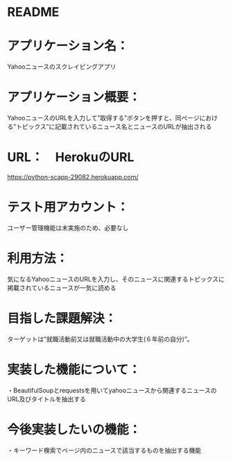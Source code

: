 # README

# アプリケーション名：
Yahooニュースのスクレイピングアプリ

# アプリケーション概要：
YahooニュースのURLを入力して”取得する”ボタンを押すと、同ページにおける”トピックス”に記載されているニュース名とニュースのURLが抽出される

# URL：　HerokuのURL
https://python-scapp-29082.herokuapp.com/

# テスト用アカウント：
ユーザー管理機能は未実施のため、必要なし

# 利用方法：
気になるYahooニュースのURLを入力し、そのニュースに関連するトピックスに掲載されているニュースが一気に読める

# 目指した課題解決：
ターゲットは”就職活動前又は就職活動中の大学生(６年前の自分)”。

# 実装した機能について：
・BeautifulSoupとrequestsを用いてyahooニュースから関連するニュースのURL及びタイトルを抽出する

# 今後実装したいの機能：
・キーワード検索でページ内のニュースで該当するものを抽出する機能

